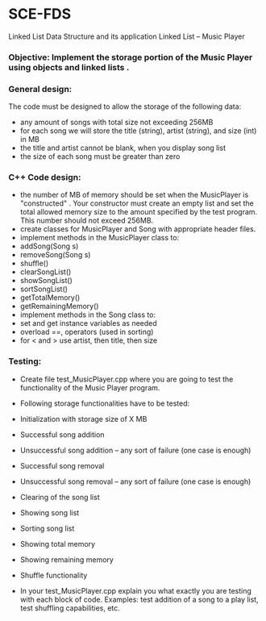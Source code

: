 # SCE-FDS
Linked List Data Structure and its application
Linked List – Music Player

### Objective: Implement the storage portion of the Music Player using objects and linked lists .

### General design:
The code must be designed to allow the storage of the following data:
- any amount of songs with total size not exceeding 256MB
- for each song we will store the title (string), artist (string), and size (int) in MB
- the title and artist cannot be blank, when you display song list
- the size of each song must be greater than zero

### C++ Code design:
- the number of MB of memory should be set when the MusicPlayer is "constructed" . Your constructor must create an empty list and set the total allowed memory size to the amount specified by the test program. This number should not exceed 256MB.
- create classes for MusicPlayer and Song with appropriate header files.
- implement methods in the MusicPlayer class to:
- addSong(Song s)
- removeSong(Song s)
- shuffle()
- clearSongList()
- showSongList()
- sortSongList()
- getTotalMemory()
- getRemainingMemory()
- implement methods in the Song class to:
- set and get instance variables as needed
- overload ==, operators (used in sorting)
- for < and > use artist, then title, then size
### Testing:
- Create file test_MusicPlayer.cpp where you are going to test the functionality of the Music Player program.
- Following storage functionalities have to be tested:
- Initialization with storage size of X MB
- Successful song addition
- Unsuccessful song addition – any sort of failure (one case is enough)
- Successful song removal
- Unsuccessful song removal – any sort of failure (one case is enough)
- Clearing of the song list
- Showing song list
- Sorting song list
- Showing total memory
- Showing remaining memory
- Shuffle functionality

- In your test_MusicPlayer.cpp explain you what exactly you are testing with each block of code. Examples: test addition of a song to a play list, test shuffling capabilities, etc.
